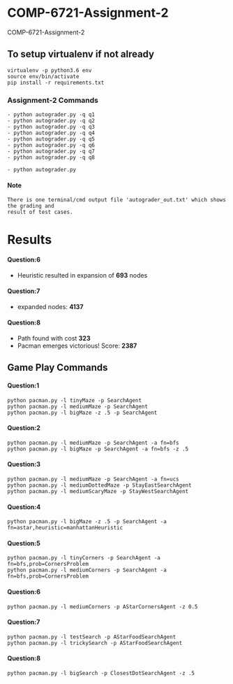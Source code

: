# COMP-6721-Assignment-2
COMP-6721-Assignment-2

## To setup virtualenv if not already
    
    virtualenv -p python3.6 env
    source env/bin/activate
    pip install -r requirements.txt


### Assignment-2 Commands
    - python autograder.py -q q1
    - python autograder.py -q q2
    - python autograder.py -q q3
    - python autograder.py -q q4
    - python autograder.py -q q5
    - python autograder.py -q q6
    - python autograder.py -q q7
    - python autograder.py -q q8

	- python autograder.py


#### Note
    There is one terminal/cmd output file 'autograder_out.txt' which shows the grading and 
    result of test cases.

# Results

#### Question:6
- Heuristic resulted in expansion of **693** nodes
  
#### Question:7
- expanded nodes: **4137**

#### Question:8
- Path found with cost **323**
- Pacman emerges victorious! Score: **2387**






## Game Play Commands
    
#### Question:1
    python pacman.py -l tinyMaze -p SearchAgent
    python pacman.py -l mediumMaze -p SearchAgent
    python pacman.py -l bigMaze -z .5 -p SearchAgent

#### Question:2
    python pacman.py -l mediumMaze -p SearchAgent -a fn=bfs
    python pacman.py -l bigMaze -p SearchAgent -a fn=bfs -z .5

#### Question:3
    python pacman.py -l mediumMaze -p SearchAgent -a fn=ucs
    python pacman.py -l mediumDottedMaze -p StayEastSearchAgent
    python pacman.py -l mediumScaryMaze -p StayWestSearchAgent

#### Question:4
    python pacman.py -l bigMaze -z .5 -p SearchAgent -a fn=astar,heuristic=manhattanHeuristic

#### Question:5
    python pacman.py -l tinyCorners -p SearchAgent -a fn=bfs,prob=CornersProblem
    python pacman.py -l mediumCorners -p SearchAgent -a fn=bfs,prob=CornersProblem

#### Question:6
    python pacman.py -l mediumCorners -p AStarCornersAgent -z 0.5

#### Question:7
    python pacman.py -l testSearch -p AStarFoodSearchAgent
    python pacman.py -l trickySearch -p AStarFoodSearchAgent

#### Question:8
    python pacman.py -l bigSearch -p ClosestDotSearchAgent -z .5
